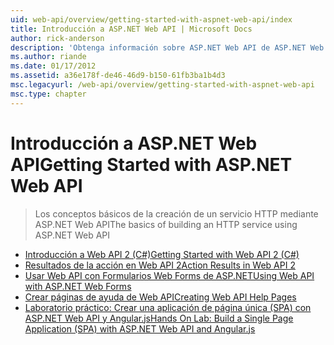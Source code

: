 ```yaml
---
uid: web-api/overview/getting-started-with-aspnet-web-api/index
title: Introducción a ASP.NET Web API | Microsoft Docs
author: rick-anderson
description: 'Obtenga información sobre ASP.NET Web API de ASP.NET Web API es un marco que facilita la creación de servicios HTTP que llegan a una amplia gama de clientes, incluidos los exploradores...'
ms.author: riande
ms.date: 01/17/2012
ms.assetid: a36e178f-de46-46d9-b150-61fb3ba1b4d3
msc.legacyurl: /web-api/overview/getting-started-with-aspnet-web-api
msc.type: chapter
---
```

<a name="getting-started-with-aspnet-web-api"></a><span data-ttu-id="dc396-103">Introducción a ASP.NET Web API</span><span class="sxs-lookup"><span data-stu-id="dc396-103">Getting Started with ASP.NET Web API</span></span>
====================
> <span data-ttu-id="dc396-104">Los conceptos básicos de la creación de un servicio HTTP mediante ASP.NET Web API</span><span class="sxs-lookup"><span data-stu-id="dc396-104">The basics of building an HTTP service using ASP.NET Web API</span></span>


- [<span data-ttu-id="dc396-105">Introducción a Web API 2 (C#)</span><span class="sxs-lookup"><span data-stu-id="dc396-105">Getting Started with Web API 2 (C#)</span></span>](tutorial-your-first-web-api.md)
- [<span data-ttu-id="dc396-106">Resultados de la acción en Web API 2</span><span class="sxs-lookup"><span data-stu-id="dc396-106">Action Results in Web API 2</span></span>](action-results.md)
- [<span data-ttu-id="dc396-107">Usar Web API con Formularios Web Forms de ASP.NET</span><span class="sxs-lookup"><span data-stu-id="dc396-107">Using Web API with ASP.NET Web Forms</span></span>](using-web-api-with-aspnet-web-forms.md)
- [<span data-ttu-id="dc396-108">Crear páginas de ayuda de Web API</span><span class="sxs-lookup"><span data-stu-id="dc396-108">Creating Web API Help Pages</span></span>](creating-api-help-pages.md)
- [<span data-ttu-id="dc396-109">Laboratorio práctico: Crear una aplicación de página única (SPA) con ASP.NET Web API y Angular.js</span><span class="sxs-lookup"><span data-stu-id="dc396-109">Hands On Lab: Build a Single Page Application (SPA) with ASP.NET Web API and Angular.js</span></span>](build-a-single-page-application-spa-with-aspnet-web-api-and-angularjs.md)
